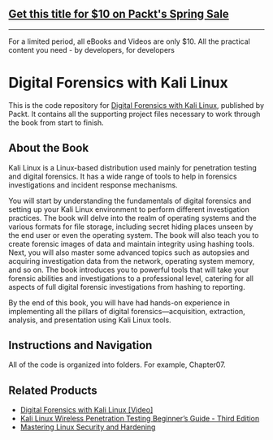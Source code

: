 ## [Get this title for $10 on Packt's Spring Sale](https://www.packt.com/B08993?utm_source=github&utm_medium=packt-github-repo&utm_campaign=spring_10_dollar_2022)
-----
For a limited period, all eBooks and Videos are only $10. All the practical content you need \- by developers, for developers

# Digital Forensics with Kali Linux
This is the code repository for [Digital Forensics with Kali Linux](https://www.packtpub.com/networking-and-servers/digital-forensics-kali-linux-0?utm_source=github&utm_medium=repository&utm_campaign=9781788625005), published by Packt. It contains all the supporting project files necessary to work through the book from start to finish.

## About the Book

Kali Linux is a Linux-based distribution used mainly for penetration testing and digital forensics. It has a wide range of tools to help in forensics investigations and incident response mechanisms.

You will start by understanding the fundamentals of digital forensics and setting up your Kali Linux environment to perform different investigation practices. The book will delve into the realm of operating systems and the various formats for file storage, including secret hiding places unseen by the end user or even the operating system. The book will also teach you to create forensic images of data and maintain integrity using hashing tools. Next, you will also master some advanced topics such as autopsies and acquiring investigation data from the network, operating system memory, and so on. The book introduces you to powerful tools that will take your forensic abilities and investigations to a professional level, catering for all aspects of full digital forensic investigations from hashing to reporting.

By the end of this book, you will have had hands-on experience in implementing all the pillars of digital forensics—acquisition, extraction, analysis, and presentation using Kali Linux tools.

## Instructions and Navigation

All of the code is organized into folders. For example, Chapter07.

## Related Products

* [Digital Forensics with Kali Linux [Video]](https://www.packtpub.com/networking-and-servers/digital-forensics-kali-linux?utm_source=github&utm_medium=repository&utm_campaign=9781783989225)
* [Kali Linux Wireless Penetration Testing Beginner’s Guide - Third Edition](https://www.packtpub.com/networking-and-servers/kali-linux-wireless-penetration-testing-beginner%E2%80%99s-guide-third-edition?utm_source=github&utm_medium=repository&utm_campaign=9781788831925)
* [Mastering Linux Security and Hardening](https://www.packtpub.com/networking-and-servers/mastering-linux-security-and-hardening?utm_source=github&utm_medium=repository&utm_campaign=9781788620307)

